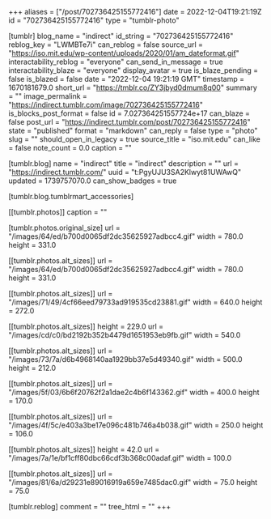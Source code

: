+++
aliases = ["/post/702736425155772416"]
date = 2022-12-04T19:21:19Z
id = "702736425155772416"
type = "tumblr-photo"

[tumblr]
blog_name = "indirect"
id_string = "702736425155772416"
reblog_key = "LWMBTe7i"
can_reblog = false
source_url = "https://iso.mit.edu/wp-content/uploads/2020/01/am_dateformat.gif"
interactability_reblog = "everyone"
can_send_in_message = true
interactability_blaze = "everyone"
display_avatar = true
is_blaze_pending = false
is_blazed = false
date = "2022-12-04 19:21:19 GMT"
timestamp = 1670181679.0
short_url = "https://tmblr.co/ZY3jbyd0dmum8q00"
summary = ""
image_permalink = "https://indirect.tumblr.com/image/702736425155772416"
is_blocks_post_format = false
id = 7.027364251557724e+17
can_blaze = false
post_url = "https://indirect.tumblr.com/post/702736425155772416"
state = "published"
format = "markdown"
can_reply = false
type = "photo"
slug = ""
should_open_in_legacy = true
source_title = "iso.mit.edu"
can_like = false
note_count = 0.0
caption = ""

[tumblr.blog]
name = "indirect"
title = "indirect"
description = ""
url = "https://indirect.tumblr.com/"
uuid = "t:PgyUJU3SA2Klwyt81UWAwQ"
updated = 1739757070.0
can_show_badges = true

[tumblr.blog.tumblrmart_accessories]

[[tumblr.photos]]
caption = ""

[tumblr.photos.original_size]
url = "/images/64/ed/b700d0065df2dc35625927adbcc4.gif"
width = 780.0
height = 331.0

[[tumblr.photos.alt_sizes]]
url = "/images/64/ed/b700d0065df2dc35625927adbcc4.gif"
width = 780.0
height = 331.0

[[tumblr.photos.alt_sizes]]
url = "/images/71/49/4cf66eed79733ad919535cd23881.gif"
width = 640.0
height = 272.0

[[tumblr.photos.alt_sizes]]
height = 229.0
url = "/images/cd/c0/bd2192b352b4479d1651953eb9fb.gif"
width = 540.0

[[tumblr.photos.alt_sizes]]
url = "/images/73/7a/d6b4968140aa1929bb37e5d49340.gif"
width = 500.0
height = 212.0

[[tumblr.photos.alt_sizes]]
url = "/images/5f/03/6b6f20762f2a1dae2c4b6f143362.gif"
width = 400.0
height = 170.0

[[tumblr.photos.alt_sizes]]
url = "/images/4f/5c/e403a3be17e096c481b746a4b038.gif"
width = 250.0
height = 106.0

[[tumblr.photos.alt_sizes]]
height = 42.0
url = "/images/7a/1e/bf1cff80dbc66cdf3b368c00adaf.gif"
width = 100.0

[[tumblr.photos.alt_sizes]]
url = "/images/81/6a/d29231e89016919a659e7485dac0.gif"
width = 75.0
height = 75.0

[tumblr.reblog]
comment = ""
tree_html = ""
+++
